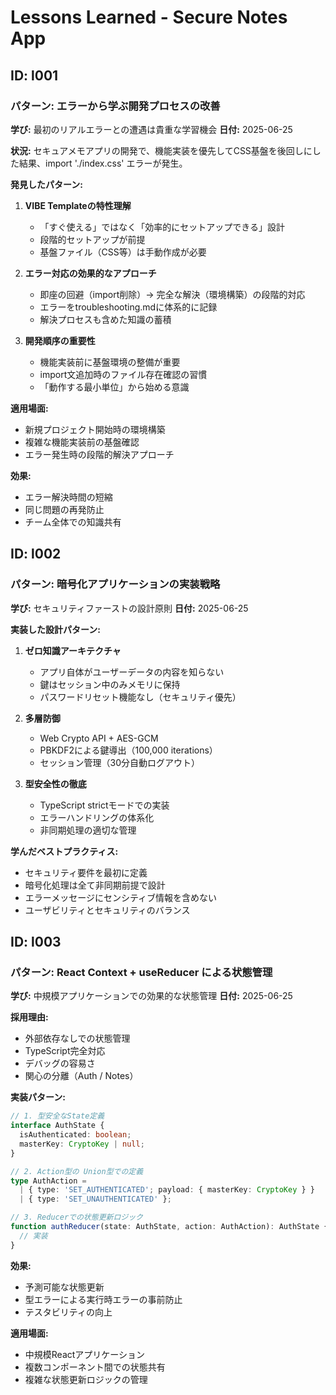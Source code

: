 # Lessons Learned - Secure Notes App

## ID: l001
### パターン: エラーから学ぶ開発プロセスの改善
**学び:** 最初のリアルエラーとの遭遇は貴重な学習機会
**日付:** 2025-06-25

**状況:**
セキュアメモアプリの開発で、機能実装を優先してCSS基盤を後回しにした結果、import './index.css' エラーが発生。

**発見したパターン:**
1. **VIBE Templateの特性理解**
   - 「すぐ使える」ではなく「効率的にセットアップできる」設計
   - 段階的セットアップが前提
   - 基盤ファイル（CSS等）は手動作成が必要

2. **エラー対応の効果的なアプローチ**
   - 即座の回避（import削除）→ 完全な解決（環境構築）の段階的対応
   - エラーをtroubleshooting.mdに体系的に記録
   - 解決プロセスも含めた知識の蓄積

3. **開発順序の重要性**
   - 機能実装前に基盤環境の整備が重要
   - import文追加時のファイル存在確認の習慣
   - 「動作する最小単位」から始める意識

**適用場面:**
- 新規プロジェクト開始時の環境構築
- 複雑な機能実装前の基盤確認
- エラー発生時の段階的解決アプローチ

**効果:**
- エラー解決時間の短縮
- 同じ問題の再発防止
- チーム全体での知識共有

## ID: l002
### パターン: 暗号化アプリケーションの実装戦略
**学び:** セキュリティファーストの設計原則
**日付:** 2025-06-25

**実装した設計パターン:**
1. **ゼロ知識アーキテクチャ**
   - アプリ自体がユーザーデータの内容を知らない
   - 鍵はセッション中のみメモリに保持
   - パスワードリセット機能なし（セキュリティ優先）

2. **多層防御**
   - Web Crypto API + AES-GCM
   - PBKDF2による鍵導出（100,000 iterations）
   - セッション管理（30分自動ログアウト）

3. **型安全性の徹底**
   - TypeScript strictモードでの実装
   - エラーハンドリングの体系化
   - 非同期処理の適切な管理

**学んだベストプラクティス:**
- セキュリティ要件を最初に定義
- 暗号化処理は全て非同期前提で設計
- エラーメッセージにセンシティブ情報を含めない
- ユーザビリティとセキュリティのバランス

## ID: l003
### パターン: React Context + useReducer による状態管理
**学び:** 中規模アプリケーションでの効果的な状態管理
**日付:** 2025-06-25

**採用理由:**
- 外部依存なしでの状態管理
- TypeScript完全対応
- デバッグの容易さ
- 関心の分離（Auth / Notes）

**実装パターン:**
```typescript
// 1. 型安全なState定義
interface AuthState {
  isAuthenticated: boolean;
  masterKey: CryptoKey | null;
}

// 2. Action型の Union型での定義
type AuthAction = 
  | { type: 'SET_AUTHENTICATED'; payload: { masterKey: CryptoKey } }
  | { type: 'SET_UNAUTHENTICATED' };

// 3. Reducerでの状態更新ロジック
function authReducer(state: AuthState, action: AuthAction): AuthState {
  // 実装
}
```

**効果:**
- 予測可能な状態更新
- 型エラーによる実行時エラーの事前防止
- テスタビリティの向上

**適用場面:**
- 中規模Reactアプリケーション
- 複数コンポーネント間での状態共有
- 複雑な状態更新ロジックの管理